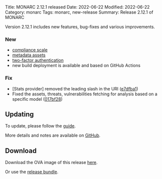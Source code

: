 Title: MONARC 2.12.1 released
Date: 2022-06-22
Modified: 2022-06-22
Category: monarc
Tags: monarc, new-release
Summary: Release 2.12.1 of MONARC

Version 2.12.1 includes new features, bug-fixes and various improvements.

### New

- [compliance scale](https://github.com/monarc-project/MonarcAppFO/discussions/439)
- [metadata assets](https://github.com/monarc-project/MonarcAppFO/discussions/437)
- [two-factor authentication](https://github.com/monarc-project/MonarcAppFO/discussions/442)
- new build deployment is available and based on GitHub Actions

### Fix

- [Stats provider] removed the leading slash in the URI
  ([e7dfba1](https://github.com/monarc-project/zm-client/commit/e7dfba1cf64322bc3e83630df6729b525d7d5c8d))
- Fixed the assets, threats, vulnerabilities fetching for analysis based on a specific model
  ([017bf28](https://github.com/monarc-project/zm-client/commit/017bf289f7a8373bba19b9b1f7bc1012d740553f))


## Updating

To update, please follow the 
[guide](https://monarc.lu/documentation/technical-guide/#monarc-update).

More details and notes are available on
[GitHub](https://github.com/monarc-project/MonarcAppFO/blob/v2.12.1/CHANGELOG.md).


## Download

Download the OVA image of this release
[here](https://vm.monarc.lu/MONARC_v2.12.1@c1eaddd/).

Or use the [release bundle](https://github.com/monarc-project/MonarcAppFO/releases/download/v2.12.1/MonarcAppFO-v2.12.1.tar.gz).